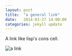 ```yaml
---
layout: post
title:  "a general link"
date:   2014-03-27 14:00:00
categories: jekyll update
---
```


A link like lisp's cons cell.

![a link](http://caigen.github.io/data/2014-03-27-a-link.JPG)

<script src="https://gist.github.com/caigen/9801231.js"></script>
